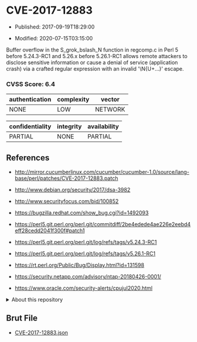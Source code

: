 # CVE-2017-12883

- Published: 2017-09-19T18:29:00

- Modified: 2020-07-15T03:15:00

Buffer overflow in the S_grok_bslash_N function in regcomp.c in Perl 5 before 5.24.3-RC1 and 5.26.x before 5.26.1-RC1 allows remote attackers to disclose sensitive information or cause a denial of service (application crash) via a crafted regular expression with an invalid '\N{U+...}' escape.

### CVSS Score: **6.4**

| authentication | complexity | vector |
| --- | --- | --- |
| NONE | LOW | NETWORK |

| confidentiality | integrity | availability |
| --- | --- | --- |
| PARTIAL | NONE | PARTIAL |

## References

* http://mirror.cucumberlinux.com/cucumber/cucumber-1.0/source/lang-base/perl/patches/CVE-2017-12883.patch

* http://www.debian.org/security/2017/dsa-3982

* http://www.securityfocus.com/bid/100852

* https://bugzilla.redhat.com/show_bug.cgi?id=1492093

* https://perl5.git.perl.org/perl.git/commitdiff/2be4edede4ae226e2eebd4eff28cedd2041f300f#patch1

* https://perl5.git.perl.org/perl.git/log/refs/tags/v5.24.3-RC1

* https://perl5.git.perl.org/perl.git/log/refs/tags/v5.26.1-RC1

* https://rt.perl.org/Public/Bug/Display.html?id=131598

* https://security.netapp.com/advisory/ntap-20180426-0001/

* https://www.oracle.com/security-alerts/cpujul2020.html

<details>
<summary>About this repository</summary> 

  This repository is part of the project [Live Hack CVE](https://github.com/Live-Hack-CVE). Main website can be found [www.live-hack.org](https://www.live-hack.org) 
  
  Made by [Sn0wAlice](https://github.com/Sn0wAlice) for the people that care about security and need to have a feed of the latest CVEs. Hope you enjoy it, don't forget to star the repo and follow me on [Twitter](https://twitter.com/Sn0wAlice) and [Github](https://github.com/Sn0wAlice). And that is my [personnal website](https://www.alice-snow.me/)

  - [Home Page](https://github.com/Live-Hack-CVE)
  - [Framework](https://github.com/Live-Hack-CVE/cve-framework)
  - [CVE database](https://github.com/Live-Hack-CVE/full_database)
  - [Changelog](https://github.com/Live-Hack-CVE/Changelog)
</details>

## Brut File

* [CVE-2017-12883.json](https://raw.githubusercontent.com/Live-Hack-CVE/full_database/main/cves/2017/CVE-2017-12883.json)

